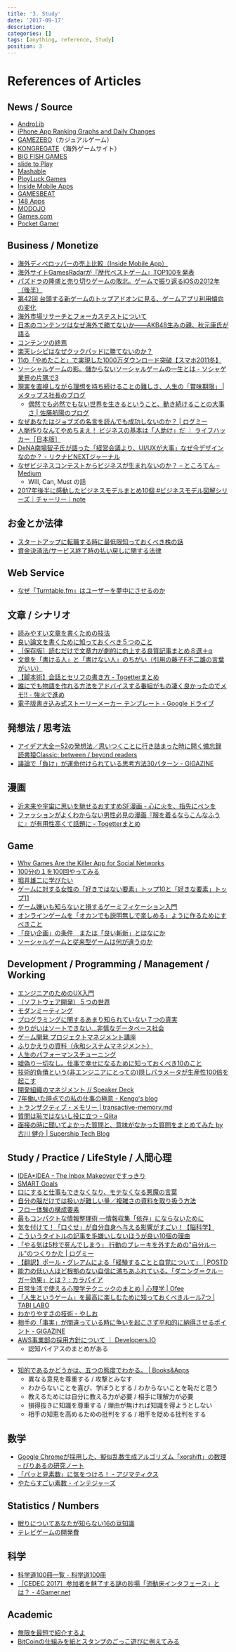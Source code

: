 ```yaml
---
title: '3. Study'
date: '2017-09-17'
description:
categories: []
tags: [anything, reference, Study]
position: 3
---
```


# References of Articles

## News / Source

- [AndroLib](http://jp.androlib.com/)
- [iPhone App Ranking Graphs and Daily Changes](http://www.topappcharts.com/)
- [GAMEZEBO](http://www.gamezebo.com/iphone-games/news)（カジュアルゲーム）
- [KONGREGATE](http://www.kongregate.com/)（海外ゲームサイト）
- [BIG FISH GAMES](http://www.bigfishgames.com/)
- [slide to Play](http://www.slidetoplay.com/)
- [Mashable](http://mashable.com/)
- [PloyLuck Games](http://plotluckgames.com/)
- [Inside Mobile Apps](http://www.insidemobileapps.com/)
- [GAMESBEAT](http://venturebeat.com/category/games/)
- [148 Apps](http://www.148apps.com/top-apps/top-free-iphone-games/)
- [MODOJO](http://www.modojo.com/)
- [Games.com](http://blog.games.com/)
- [Pocket Gamer](http://www.pocketgamer.co.uk/)

## Business / Monetize

- [海外ディベロッパーの売上比較（Inside Mobile App）](http://www.insidemobileapps.com/2012/02/22/a-review-of-annual-quarterly-earnings-for-android-ios-gaming-companies/)
- [海外サイトGamesRadarが『歴代ベストゲーム』TOP100を発表](http://gs.inside-games.jp/news/331/33129.html)
- [パズドラの隆盛と売り切りゲームの敗北。ゲームで振り返るiOSの2012年（後半）](http://www.gamecast-blog.com/archives/65726722.html)
- [第42回 台頭する新ゲームのトップアドオンに見る、ゲームアプリ利用傾向の変化](http://itpro.nikkeibp.co.jp/article/COLUMN/20130528/480104/?ST=smartphone&P=2)
- [海外市場リサーチとフォーカステストについて](https://sites.google.com/site/sigglocsummary/sig-gloc/sig02)
- [日本のコンテンツはなぜ海外で勝てないか――AKB48生みの親、秋元康氏が語る](http://news.livedoor.com/article/detail/5968871/)
- [コンテンツの終焉](http://wordpress.rauru-block.org/index.php/1564)
- [楽天レシピはなぜクックパッドに勝てないのか？](http://hiromikubota.tumblr.com/post/12920370524/the-reason-rakuten-recipe-cant)
- [11の「やめたこと」で実現した1000万ダウンロード突破【スマホ2011冬】](http://trendy.nikkeibp.co.jp/article/column/20111215/1039018/?rt=nocnt)
- [ソーシャルゲームの影。儲からないソーシャルゲームの一生とは - ソシャゲ業界の片隅で3](http://www.gamecast-blog.com/archives/65816413.html)
- [現実を直視しながら理想を持ち続けることの難しさ、人生の「賞味期限」 | メタップス社長のブログ](http://katsuaki.co/?p=744)
    - [偶然でも必然でもない世界を生きるということ、動き続けることの大事さ | 佐藤航陽のブログ](http://katsuaki.co/?p=932)
- [なぜあなたはジョブズの名言を読んでも成功しないのか？ | ログミー](http://logmi.jp/37561)
- [人脈作りなんてやめちまえ！ ビジネスの基本は「人助け」だ ｜ ライフハッカー［日本版］](http://www.lifehacker.jp/2015/05/150506stopnetworking.html)
- [DeNA南場智子氏が語った「経営会議より、UI/UXが大事」なぜ今デザインなのか？ - リクナビNEXTジャーナル](http://next.rikunabi.com/journal/entry/20151130_1?vos=drnnrag00002)
- [なぜビジネスコンテストからビジネスが生まれないのか？ – ところてん – Medium](https://medium.com/@tokoroten/%E3%81%AA%E3%81%9C%E3%83%93%E3%82%B8%E3%83%8D%E3%82%B9%E3%82%B3%E3%83%B3%E3%83%86%E3%82%B9%E3%83%88%E3%81%8B%E3%82%89%E3%83%93%E3%82%B8%E3%83%8D%E3%82%B9%E3%81%8C%E7%94%9F%E3%81%BE%E3%82%8C%E3%81%AA%E3%81%84%E3%81%AE%E3%81%8B-54334d387de2)
    - Will, Can, Must の話
- [2017年後半に感動したビジネスモデルまとめ10個 #ビジネスモデル図解シリーズ｜チャーリー｜note](https://note.mu/tck/n/n527f9f2244b4)

## お金とか法律

- [スタートアップに転職する時に最低限知っておくべき株の話](http://nmi.jp/2016-07-23-stock-strategy-for-early-startup-employee)
- [資金決済法/サービス終了時の払い戻しに関する法律](http://www.entame.work/shikin_kessai/)

## Web Service

- [なぜ「Turntable.fm」はユーザーを夢中にさせるのか](http://www.assioma.jp/?p=382)

## 文章 / シナリオ

- [読みやすい文章を書くための技法](http://d.hatena.ne.jp/RyoAnna/20100824/1282660678)
- [良い論文を書くために知っておくべき５つのこと](http://leoclock.blogspot.com/2008/07/blog-post.html)
- [［保存版］読むだけで文章力が劇的に向上する良質記事まとめ８選＋α](http://fta7.jp/blog)
- [文章を「書ける人」と「書けない人」のちがい（引用の藤子F不二雄の言葉がいい）](http://d.hatena.ne.jp/Rootport/20130505/1367763730)
- [【脚本術】会話とセリフの書き方 - Togetterまとめ](http://togetter.com/li/804384)
- [誰にでも物語を作れる方法をアドバイスする番組がもの凄く良かったのでメモ!! - 強火で進め](http://d.hatena.ne.jp/nakamura001/20150429/1430327314)
- [電子版書き込み式ストーリーメーカー テンプレート - Google ドライブ](https://drive.google.com/file/d/0B3Q5hEpoY_PUaFF3X2ZDOGxjcUk/view)

## 発想法 / 思考法

- [アイデア大全ー52の発想法／思いつくことに行き詰まった時に開く備忘録 読書猿Classic: between / beyond readers](http://readingmonkey.blog45.fc2.com/blog-entry-765.html)
- [議論で「負け」が運命付けられている思考方法30パターン - GIGAZINE](http://gigazine.net/news/20150213-logical-fallacy-collection/)

## 漫画

- [近未来や宇宙に思いを馳せるおすすめSF漫画 - 心に火を、指先にペンを](http://www.kokoro-fire.com/entry/sf-manga)
- [ファッションがよくわからない男性必見の漫画『服を着るならこんなふうに』が有用性高くて話題に - Togetterまとめ](https://togetter.com/li/1142386)

## Game

- [Why Games Are the Killer App for Social Networks](http://mashable.com/2010/08/11/social-gaming-business/?utm_source=feedburner&utm_medium=feed&utm_campaign=Feed%3A+Mashable+%28Mashable%29&utm_content=Google+Reader)
- [100分の１を100回やってみる](http://ameblo.jp/evezoo/entry-10704872133.html)
- [堀井雄二に学びたい](http://d.hatena.ne.jp/hamatsu/20110216/1297828400)
- [ゲームに対する女性の「好きではない要素」トップ10と「好きな要素」トップ11](http://www.gamebusiness.jp/article.php?id=3208)
- [ゲーム嫌いも知らないと損するゲーミフィケーション入門](http://www.atmarkit.co.jp/fsmart/articles/gamification/01.html)
- [オンラインゲームを「オカンでも説明無しで楽しめる」ように作るためにすべきこと](http://gigazine.net/news/20110920_dropwave_game_planner_cedec2011/)
- [「良い企画」の条件　または「良い斬新」とはなにか](http://d.hatena.ne.jp/shi3z/20111112/1321057463)
- [ソーシャルゲームと従来型ゲームは何が違うのか](http://d.hatena.ne.jp/GiGir/20120118/1326854977)

## Development / Programming / Management / Working

- [エンジニアのためのUX入門](http://www.slideshare.net/ckazu/ux-10671865)
- [（ソフトウェア開発）５つの世界](http://japanese.joelonsoftware.com/Articles/FiveWorlds.html)
- [モダンミーティング](http://d.hatena.ne.jp/Sean_SF/20120706/1341553457)
- [プログラミングに関するあまり知られていない７つの真実](http://www.tommyjp.com/programing/blog-post_1710/)
- [やりがいはソートできない…非情なデータベース社会](http://www.milkstand.net/fsgarage/archives/001921.html)
- [ゲーム開発 プロジェクトマネジメント講座](http://www.jp.square-enix.com/info/library/2011/dldata/PM/PM.pdf)
- [ふりかえりの資料（永和システムマネジメント）](http://www.objectclub.jp/download/files/pf/RetrospectiveMeetingGuide.pdf)
- [人生のパフォーマンスチューニング](http://blog.livedoor.jp/lalha/archives/50491051.html?fb_action_ids=10202551765693297&fb_action_types=og.likes&fb_source=other_multiline&action_object_map=%5B680048502027880%5D&action_type_map=%5B%22og.likes%22%5D&action_ref_map=%5B%5D)
- [嘘偽り一切なし。仕事で幸せになるために知っておくべき10のこと](http://www.lifehacker.jp/2013/12/13122010_simple_laws_of_business_success.html)
- [技術的負債という(非エンジニアにとっての)隠しパラメータが生産性100倍を起こす](http://mizchi.hatenablog.com/entry/2014/02/19/210801)
- [開発組織のマネジメント // Speaker Deck](https://speakerdeck.com/naoya/kai-fa-zu-zhi-falsemanezimento)
- [7年働いた時点での私の仕事の極意 - Kengo's blog](http://blog.kengo-toda.jp/entry/2015/03/22/215005)
- [トランザクティブ・メモリー | transactive-memory.md](https://gist.github.com/naoya/f457b874a39b98bb0292)
- [質問は恥ではないし役に立つ - Qiita](http://qiita.com/seki_uk/items/4001423b3cd3db0dada7)
- [面接の時に聞いてよかった質問と、意味がなかった質問をまとめてみた by 古川 健介 | Supership Tech Blog](https://www.wantedly.com/companies/Supership/post_articles/52240)

## Study / Practice / LifeStyle / 人間心理

- [IDEA*IDEA - The Inbox Makeoverですっきり](http://www.ideaxidea.com/archives/2005/08/the_inbox_makeover.html])
- [SMART Goals](http://www.projectsmart.co.uk/smart-goals.html)
- [口にすると仕事もできなくなり、モテなくなる悪魔の言葉](http://www.lifehacker.jp/2011/08/110816patience.html)
- [自分の脳だけでは扱いが難しい量／複雑さの資料を取り扱う方法](http://readingmonkey.blog45.fc2.com/blog-entry-540.html)
- [フロー体験の構成要素](http://jibun.atmarkit.co.jp/llife01/rensai/health15/health02.html)
- [最もコンパクトな情報整理術 ―情報収集「依存」にならないために](http://www.earthinus.com/2010/04/information-overloaded.html)
- [気を付けて！「口ぐせ」が自分自身へ与える影響がすごい！【脳科学】](http://matome.naver.jp/odai/2136781861772956801)
- [こういうタイトルの記事を毛嫌いしないほうが良い10個の理由](http://kyouki.hatenablog.com/entry/2014/01/11/072824)
- [「やる気は5秒で死んでしまう」 行動のブレーキを外すための"自分ルール"のつくりかた | ログミー](http://logmi.jp/32799)
- [【翻訳】ポール・グレアムによる「経験することと自覚について」 | POSTD](http://postd.cc/how-you-know/)
- [能力の低い人ほど根拠のない自信に満ちあふれている。「ダニング＝クルーガー効果」とは？ : カラパイア](http://karapaia.livedoor.biz/archives/52191924.html)
- [日常生活で使える心理学テクニックのまとめ | 心理学 | Ofee](http://ofee.tank.jp/life-psychology/)
- [「人生というゲーム」を最高に楽しむために知っておくべきルール7つ | TABI LABO](http://tabi-labo.com/177447/dragonquest03/)
- [わかりやすさの技術 - やしお](http://d.hatena.ne.jp/Yashio/20160707/1467885231)
- [相手の「事実」が間違っている時に争いを起こさず平和的に納得させるポイント - GIGAZINE](http://gigazine.net/news/20170112-how-to-convince-someone-fact-fail/)
- [AWS事業部の採用方針について ｜ Developers.IO](http://dev.classmethod.jp/etc/aws-division-recruitment-policy/)
    - 認知バイアスのまとめがある

____

- [知的であるかどうかは、五つの態度でわかる。 | Books&Apps](http://blog.tinect.jp/?p=16095)
    - 異なる意見を尊重する / 攻撃とみなす
    - わからないことを喜び、学ぼうとする / わからないことを恥だと思う
    - 教えるためには自分に教える力が必要 / 相手に理解力が必要
    - 損得抜きに知識を尊重する / 理由が無ければ知識を得ようとしない
    - 相手の知恵を高めるための批判をする / 相手を貶める批判をする

## 数学
- [Google Chromeが採用した、擬似乱数生成アルゴリズム「xorshift」の数理 – びりあるの研究ノート](https://blog.visvirial.com/articles/575)
- [「パッと見素数」に気をつけろ！ - アジマティクス](http://motcho.hateblo.jp/entry/2016/12/11/190626)
- [やたらすごい素数 - インテジャーズ](http://integers.hatenablog.com/entry/2017/05/31/212451)

## Statistics / Numbers

- [眠りについてあなたが知らない16の豆知識](http://gigazine.net/index.php?/news/comments/20101017_about_sleep/)
- [テレビゲームの開発費](http://geimin.net/da/expense.php)

## 科学

- [科学道100冊一覧 - 科学道100冊](http://kagakudo100.jp/lineup/)
- [［CEDEC 2017］参加者を魅了する謎の砂場「流動床インタフェース」とは？ - 4Gamer.net](http://www.4gamer.net/games/999/G999905/20170830127/)

## Academic

- [無限を最短で紹介するよ](http://www.gizmodo.jp/2011/07/post_8960.html)
- [BitCoinの仕組みを紙とスタンプのごっこ遊びに例えてみる](http://kanasys.com/tech/91)



<br/><br/><br/>

